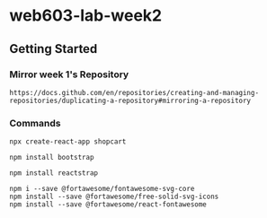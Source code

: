 # web603-lab-week2

## Getting Started

### Mirror week 1's Repository

```
https://docs.github.com/en/repositories/creating-and-managing-repositories/duplicating-a-repository#mirroring-a-repository
```

### Commands
```
npx create-react-app shopcart

npm install bootstrap

npm install reactstrap

npm i --save @fortawesome/fontawesome-svg-core
npm install --save @fortawesome/free-solid-svg-icons
npm install --save @fortawesome/react-fontawesome
```
